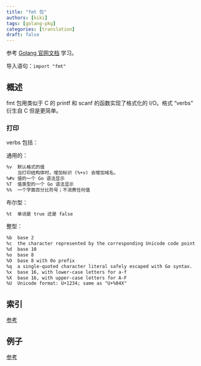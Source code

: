 ```yaml
---
title: "fmt 包"
authors: [kiki]
tags: [golang-pkg]
categories: [translation]
draft: false
---
```


参考 [Golang 官网文档](https://golang.org/pkg/fmt/) 学习。

导入语句：`import "fmt"`

## 概述

fmt 包用类似于 C 的 printf 和 scanf 的函数实现了格式化的 I/O。格式 “verbs” 衍生自 C 但是更简单。

### 打印

verbs 包括：

通用的：

```txt
%v  默认格式的值
    当打印结构体时，增加标识 (%+v) 会增加域名。
%#v 值的一个 Go 语法显示
%T  值类型的一个 Go 语法显示
%%  一个字面百分比符号；不消费任何值
```

布尔型：

```txt
%t  单词是 true 还是 false
```

整型：

```txt
%b  base 2
%c  the character represented by the corresponding Unicode code point
%d  base 10
%o  base 8
%O  base 8 with 0o prefix
%q  a single-quoted character literal safely escaped with Go syntax.
%x  base 16, with lower-case letters for a-f
%X  base 16, with upper-case letters for A-F
%U  Unicode format: U+1234; same as "U+%04X"
```

## 索引

[参考](https://golang.org/pkg/fmt/#pkg-index)

## 例子

[参考](https://golang.org/pkg/fmt/#pkg-examples)
